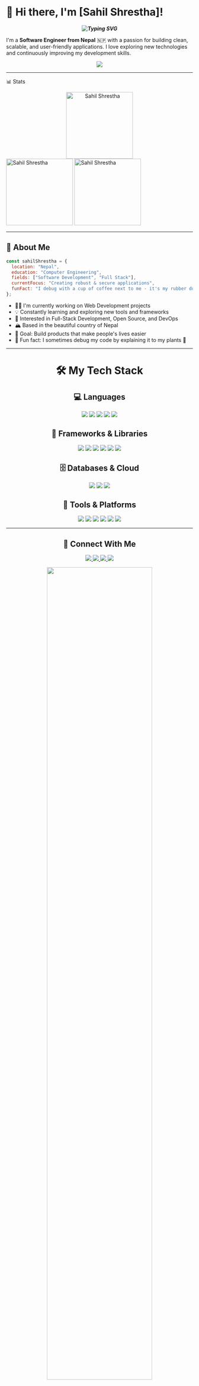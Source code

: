 # 👋 Hi there, I'm [Sahil Shrestha]!

<p align="center">
  <strong><em>
    <img src="https://readme-typing-svg.demolab.com?font=Fira+Code&duration=2500&pause=1000&color=22C55E&center=true&vCenter=true&width=500&lines=Full+Stack+MERN+Developer;Passionate+About+Scalable+Apps;Loves+Clean+Code+%26+UI;Always+Learning+New+Tech" alt="Typing SVG" />
  </em></strong>
</p>


I'm a **Software Engineer from Nepal** 🇳🇵 with a passion for building clean, scalable, and user-friendly applications. I love exploring new technologies and continuously improving my development skills.
<p align="center">
  <img src="https://github-profile-summary-cards.vercel.app/api/cards/profile-details?username=lihasahil&theme=radical" />
</p>

---

📊 Stats
<br />

<div align="center">
  <img width="auto" height="180em"
       src="https://github-readme-streak-stats-eight.vercel.app/?user=lihasahil&hide_border=true&width=800&theme=radical&locale=en"
       alt="Sahil Shrestha" />
  <br />
</div>

   <div alight="center">
      <img width="auto" height="180em" src="https://github-readme-stats.vercel.app/api?username=lihasahil&show_icons=true&hide_border=true&width=600&theme=radical&locale=en" alt="Sahil Shrestha" /> 
      <img width="auto" height="180em"   src="https://github-readme-stats.vercel.app/api/top-langs?username=lihasahil&show_icons=true&hide_border=true&width=600&theme=radical&locale=en&layout=compact" alt="Sahil Shrestha" />
   </div>

---

## 💬 About Me

```js
const sahilShrestha = {
  location: "Nepal",
  education: "Computer Engineering",
  fields: ["Software Development", "Full Stack"],
  currentFocus: "Creating robust & secure applications",
  funFact: "I debug with a cup of coffee next to me - it's my rubber duck!"
};
```
- 🧑‍💻 I'm currently working on Web Development projects
- 💡 Constantly learning and exploring new tools and frameworks
- 🌱 Interested in Full-Stack Development, Open Source, and DevOps
- 🏔️ Based in the beautiful country of Nepal
- 🎯 Goal: Build products that make people's lives easier
- 🧠 Fun fact: I sometimes debug my code by explaining it to my plants 🌱

---

<h1 align="center">🛠️ My Tech Stack</h1>

<h2 align="center">💻 Languages</h2>
<p align="center">
  <img src="https://img.shields.io/badge/Python-3776AB?style=for-the-badge&logo=python&logoColor=white"/>
  <img src="https://img.shields.io/badge/JavaScript-F7DF1E?style=for-the-badge&logo=javascript&logoColor=black"/>
  <img src="https://img.shields.io/badge/HTML5-E34F26?style=for-the-badge&logo=html5&logoColor=white"/>
  <img src="https://img.shields.io/badge/CSS3-1572B6?style=for-the-badge&logo=css3&logoColor=white"/>
  <img src="https://img.shields.io/badge/C++-00599C?style=for-the-badge&logo=c%2B%2B&logoColor=white"/>
</p>

<h2 align="center">🚀 Frameworks & Libraries</h2>
<p align="center">
  <img src="https://img.shields.io/badge/React-61DAFB?style=for-the-badge&logo=react&logoColor=black"/>
  <img src="https://img.shields.io/badge/Tailwind_CSS-38B2AC?style=for-the-badge&logo=tailwind-css&logoColor=white"/>
  <img src="https://img.shields.io/badge/Bootstrap-7952B3?style=for-the-badge&logo=bootstrap&logoColor=white"/>
  <img src="https://img.shields.io/badge/Node.js-339933?style=for-the-badge&logo=node.js&logoColor=white"/>
  <img src="https://img.shields.io/badge/Express.js-000000?style=for-the-badge&logo=express&logoColor=white"/>
  <img src="https://img.shields.io/badge/Next.js-000000?style=for-the-badge&logo=nextdotjs&logoColor=white"/>

</p>

<h2 align="center">🗄️ Databases & Cloud</h2>
<p align="center">
  <img src="https://img.shields.io/badge/PostgreSQL-4169E1?style=for-the-badge&logo=postgresql&logoColor=white"/>
  <img src="https://img.shields.io/badge/MySQL-4479A1?style=for-the-badge&logo=mysql&logoColor=white"/>
  <img src="https://img.shields.io/badge/MongoDB-47A248?style=for-the-badge&logo=mongodb&logoColor=white"/>
</p>

<h2 align="center">🧰 Tools & Platforms</h2>
<p align="center">
  <img src="https://img.shields.io/badge/Git-F05032?style=for-the-badge&logo=git&logoColor=white"/>
  <img src="https://img.shields.io/badge/Docker-2496ED?style=for-the-badge&logo=docker&logoColor=white"/>
  <img src="https://img.shields.io/badge/VS_Code-007ACC?style=for-the-badge&logo=visual-studio-code&logoColor=white"/>
  <img src="https://img.shields.io/badge/Linux-FCC624?style=for-the-badge&logo=linux&logoColor=black"/>
  <img src="https://img.shields.io/badge/GitHub-181717?style=for-the-badge&logo=github&logoColor=white"/>
  <img src="https://img.shields.io/badge/Postman-FF6C37?style=for-the-badge&logo=postman&logoColor=white"/>
</p>

---

<h2 align="center">🤝 Connect With Me</h2>

<p align="center">
  <a href="https://your-website.com" target="_blank">
    <img src="https://img.shields.io/badge/🌐 Website-343a40?style=for-the-badge&logo=google-chrome&logoColor=white"/>
  </a>
  <a href="https://www.linkedin.com/in/sahil-shrestha-b46887319/" target="_blank">
    <img src="https://img.shields.io/badge/LinkedIn-0A66C2?style=for-the-badge&logo=linkedin&logoColor=white"/>
  </a>
  <a href="mailto:sahilshrestha106@example.com" target="_blank">
    <img src="https://img.shields.io/badge/Email-EA4335?style=for-the-badge&logo=gmail&logoColor=white"/>
  </a>
  <a href="https://github.com/lihasahil" target="_blank">
    <img src="https://img.shields.io/badge/GitHub-171515?style=for-the-badge&logo=github&logoColor=white"/>
  </a>
</p>

<p align="center">
  <img src="https://images-wixmp-ed30a86b8c4ca887773594c2.wixmp.com/f/c83c004e-1370-4756-88e5-4071de797088/dgdq8br-09cc7ad6-a021-47a5-b0e0-917b12b0f7a7.gif?token=eyJ0eXAiOiJKV1QiLCJhbGciOiJIUzI1NiJ9.eyJzdWIiOiJ1cm46YXBwOjdlMGQxODg5ODIyNjQzNzNhNWYwZDQxNWVhMGQyNmUwIiwiaXNzIjoidXJuOmFwcDo3ZTBkMTg4OTgyMjY0MzczYTVmMGQ0MTVlYTBkMjZlMCIsIm9iaiI6W1t7InBhdGgiOiJcL2ZcL2M4M2MwMDRlLTEzNzAtNDc1Ni04OGU1LTQwNzFkZTc5NzA4OFwvZGdkcThici0wOWNjN2FkNi1hMDIxLTQ3YTUtYjBlMC05MTdiMTJiMGY3YTcuZ2lmIn1dXSwiYXVkIjpbInVybjpzZXJ2aWNlOmZpbGUuZG93bmxvYWQiXX0.tqRMtE-b2QiI2nnefNxSDMJvZCcYqFmq2ccg_Xfzqb8" width="75%" />
</p>

<p align="center">
  <img src="https://komarev.com/ghpvc/?username=lihasahil&label=Profile%20Views&color=9370DB&style=flat-square" alt="profile views"/>
</p>


<p align="center">
  <img src="https://capsule-render.vercel.app/api?type=waving&color=0D47A1&height=100&width=50%&section=footer"/>
</p>

---

## 🏷️ Pronouns

He/Him

---

Thanks for visiting my profile! Feel free to connect or collaborate 😊
